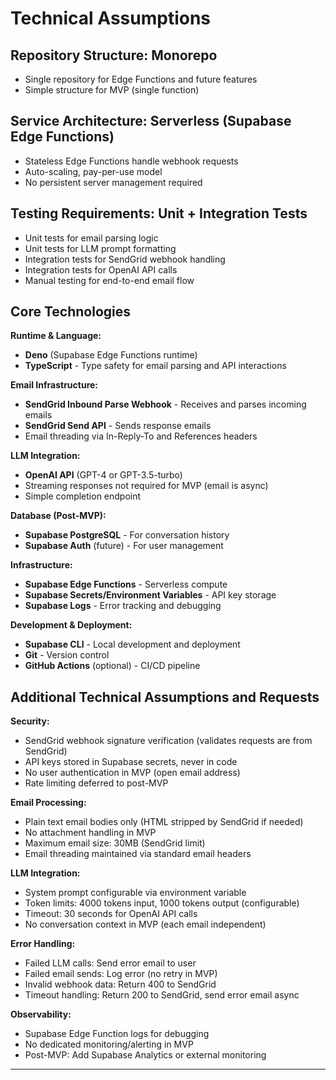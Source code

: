 # Technical Assumptions

## Repository Structure: Monorepo

- Single repository for Edge Functions and future features
- Simple structure for MVP (single function)

## Service Architecture: Serverless (Supabase Edge Functions)

- Stateless Edge Functions handle webhook requests
- Auto-scaling, pay-per-use model
- No persistent server management required

## Testing Requirements: Unit + Integration Tests

- Unit tests for email parsing logic
- Unit tests for LLM prompt formatting
- Integration tests for SendGrid webhook handling
- Integration tests for OpenAI API calls
- Manual testing for end-to-end email flow

## Core Technologies

**Runtime & Language:**

- **Deno** (Supabase Edge Functions runtime)
- **TypeScript** - Type safety for email parsing and API interactions

**Email Infrastructure:**

- **SendGrid Inbound Parse Webhook** - Receives and parses incoming emails
- **SendGrid Send API** - Sends response emails
- Email threading via In-Reply-To and References headers

**LLM Integration:**

- **OpenAI API** (GPT-4 or GPT-3.5-turbo)
- Streaming responses not required for MVP (email is async)
- Simple completion endpoint

**Database (Post-MVP):**

- **Supabase PostgreSQL** - For conversation history
- **Supabase Auth** (future) - For user management

**Infrastructure:**

- **Supabase Edge Functions** - Serverless compute
- **Supabase Secrets/Environment Variables** - API key storage
- **Supabase Logs** - Error tracking and debugging

**Development & Deployment:**

- **Supabase CLI** - Local development and deployment
- **Git** - Version control
- **GitHub Actions** (optional) - CI/CD pipeline

## Additional Technical Assumptions and Requests

**Security:**

- SendGrid webhook signature verification (validates requests are from SendGrid)
- API keys stored in Supabase secrets, never in code
- No user authentication in MVP (open email address)
- Rate limiting deferred to post-MVP

**Email Processing:**

- Plain text email bodies only (HTML stripped by SendGrid if needed)
- No attachment handling in MVP
- Maximum email size: 30MB (SendGrid limit)
- Email threading maintained via standard email headers

**LLM Integration:**

- System prompt configurable via environment variable
- Token limits: 4000 tokens input, 1000 tokens output (configurable)
- Timeout: 30 seconds for OpenAI API calls
- No conversation context in MVP (each email independent)

**Error Handling:**

- Failed LLM calls: Send error email to user
- Failed email sends: Log error (no retry in MVP)
- Invalid webhook data: Return 400 to SendGrid
- Timeout handling: Return 200 to SendGrid, send error email async

**Observability:**

- Supabase Edge Function logs for debugging
- No dedicated monitoring/alerting in MVP
- Post-MVP: Add Supabase Analytics or external monitoring

---
